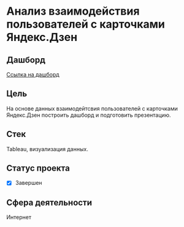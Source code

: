# Анализ взаимодействия пользователей с карточками Яндекс.Дзен

## Дашборд
[Ссылка на дашборд](https://public.tableau.com/profile/vladislav7770#!/vizhome/__16014066738480/_?publish=yes)

## Цель
На основе данных взаимодейтсвия пользователей с карточками Яндекс.Дзен построить дашборд и подготовить презентацию.

## Стек
Tableau, визуализация данных.
## Статус проекта
- [x] Завершен
## Сфера деятельности
Интернет

